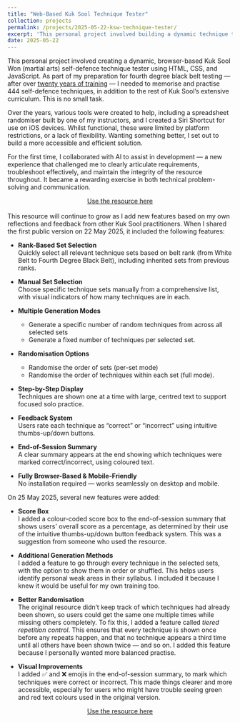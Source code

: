 ```yaml
---
title: "Web-Based Kuk Sool Technique Tester"
collection: projects
permalink: /projects/2025-05-22-ksw-technique-tester/
excerpt: 'This personal project involved building a dynamic technique tester using HTML, CSS, and JavaScript to help martial arts students review and randomise the curriculum of self-defense techniques, with built-in feedback and scoring features.'
date: 2025-05-22
---
```

This personal project involved creating a dynamic, browser-based Kuk Sool Won (martial arts) self-defence technique tester using HTML, CSS, and JavaScript. As part of my preparation for fourth degree black belt testing — after over [twenty years of training](/posts/2024/12/twenty-years-of-kuk-sool-part-1/) — I needed to memorise and practise 444 self-defence techniques, in addition to the rest of Kuk Sool’s extensive curriculum. This is no small task.

Over the years, various tools were created to help, including a spreadsheet randomiser built by one of my instructors, and I created a Siri Shortcut for use on iOS devices. Whilst functional, these were limited by platform restrictions, or a lack of flexibility. Wanting something better, I set out to build a more accessible and efficient solution. 

For the first time, I collaborated with AI to assist in development — a new experience that challenged me to clearly articulate requirements, troubleshoot effectively, and maintain the integrity of the resource throughout. It became a rewarding exercise in both technical problem-solving and communication.

<div style="text-align: center;">
  <a href="/ksw-technique-tester/" class="btn btn--info">Use the resource here</a>
</div>
<br>
This resource will continue to grow as I add new features based on my own reflections and feedback from other Kuk Sool practitioners. When I shared the first public version on 22 May 2025, it included the following features:

* **Rank-Based Set Selection**  
Quickly select all relevant technique sets based on belt rank (from White Belt to Fourth Degree Black Belt), including inherited sets from previous ranks.

* **Manual Set Selection**  
Choose specific technique sets manually from a comprehensive list, with visual indicators of how many techniques are in each.

* **Multiple Generation Modes**  
  *  Generate a specific number of random techniques from across all selected sets
  *  Generate a fixed number of techniques per selected set.

* **Randomisation Options**  
  * Randomise the order of sets (per-set mode)
  * Randomise the order of techniques within each set (full mode).

* **Step-by-Step Display**  
Techniques are shown one at a time with large, centred text to support focused solo practice.

* **Feedback System**  
Users rate each technique as “correct” or “incorrect” using intuitive thumbs-up/down buttons.

* **End-of-Session Summary**  
A clear summary appears at the end showing which techniques were marked correct/incorrect, using coloured text.

* **Fully Browser-Based & Mobile-Friendly**  
No installation required — works seamlessly on desktop and mobile.

On 25 May 2025, several new features were added:

* **Score Box**  
I added a colour-coded score box to the end-of-session summary that shows users' overall score as a percentage, as determined by their use of the intuitive thumbs-up/down button feedback system. This was a suggestion from someone who used the resource.

* **Additional Generation Methods**  
I added a feature to go through every technique in the selected sets, with the option to show them in order or shuffled. This helps users identify personal weak areas in their syllabus. I included it because I knew it would be useful for my own training too.

* **Better Randomisation**  
The original resource didn’t keep track of which techniques had already been shown, so users could get the same one multiple times while missing others completely. To fix this, I added a feature called *tiered repetition control*. This ensures that every technique is shown once before any repeats happen, and that no technique appears a third time until all others have been shown twice — and so on. I added this feature because I personally wanted more balanced practise.

* **Visual Improvements**  
I added ✅ and ❌ emojis in the end-of-session summary, to mark which techniques were correct or incorrect. This made things clearer and more accessible, especially for users who might have trouble seeing green and red text colours used in the original version.

<div style="text-align: center;">
  <a href="/ksw-technique-tester/" class="btn btn--info">Use the resource here</a>
</div>